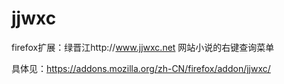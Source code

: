 jjwxc
=====

firefox扩展：绿晋江http://www.jjwxc.net 网站小说的右键查询菜单

具体见：https://addons.mozilla.org/zh-CN/firefox/addon/jjwxc/
